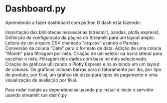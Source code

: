 # Dashboard.py
Aprendendo a fazer dashboard com python
O dash esta fazendo:

Importação das bibliotecas necessárias (streamlit, pandas, plotly.express).
Definição da configuração da página do Streamlit para um layout amplo.
Leitura de um arquivo CSV chamado "arq.csv" usando o Pandas.
Conversão da coluna "Date" para o formato de data.
Adição de uma coluna "Month" para filtragem por mês.
Criação de um seletor na barra lateral para escolher o mês.
Filtragem dos dados com base no mês selecionado.
Criação de gráficos utilizando o Plotly Express e os exibindo em um layout de colunas.
Os gráficos incluem barras para o faturamento por dia, por tipo de produto, por filial, um gráfico de pizza para tipos de pagamento e uma visualização de avaliação por filial.

Para rodar instale as dependencias usando pip install e inicie o servidor usando streamlit run dash1.py

